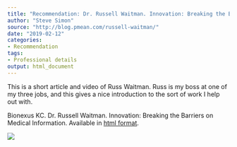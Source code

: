 ```yaml
---
title: "Recommendation: Dr. Russell Waitman. Innovation: Breaking the Barriers on Medical Information"
author: "Steve Simon"
source: "http://blog.pmean.com/russell-waitman/"
date: "2019-02-12"
categories:
- Recommendation
tags:
- Professional details
output: html_document
---
```


This is a short article and video of Russ Waitman. Russ is my boss at
one of my three jobs, and this gives a nice introduction to the sort of
work I help out with.

<!---More--->

Bionexus KC. Dr. Russell Waitman. Innovation: Breaking the Barriers on
Medical Information. Available in [html
format](https://bionexuskc.org/video_blog/dr-russell-waitman/).

![](http://www.pmean.com/images/images/19/russell-waitman01.png)




